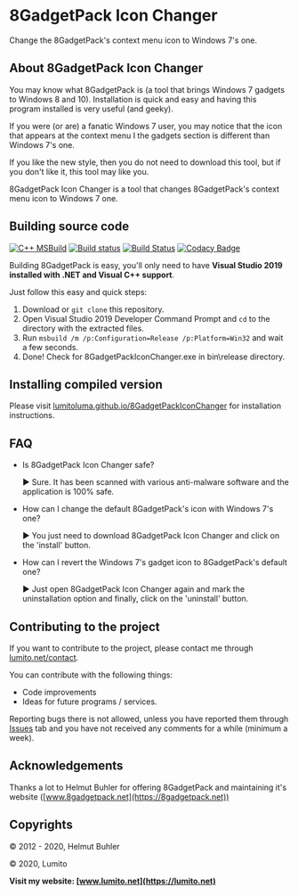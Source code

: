 # 8GadgetPack Icon Changer

Change the 8GadgetPack's context menu icon to Windows 7's one.

## About 8GadgetPack Icon Changer

You may know what 8GadgetPack is (a tool that brings Windows 7 gadgets to Windows 8 and 10). Installation is quick and easy and having this program installed is very useful (and geeky).

If you were (or are) a fanatic Windows 7 user, you may notice that the icon that appears at the context menu I the gadgets section is different than Windows 7's one.

If you like the new style, then you do not need to download this tool, but if you don't like it, this tool may like you.

8GadgetPack Icon Changer is a tool that changes 8GadgetPack's context menu icon to Windows 7 one.

## Building source code

[![C++ MSBuild](https://github.com/LumitoLuma/8GadgetPackIconChanger/workflows/C++%20MSBuild/badge.svg)](https://github.com/LumitoLuma/8GadgetPackIconChanger/actions?query=workflow%3A"C%2B%2B+MSBuild") [![Build status](https://ci.appveyor.com/api/projects/status/1f0lywkbg8m8m5pt?svg=true)](https://ci.appveyor.com/project/LumitoLuma/8GadgetPackIconChanger) [![Build Status](https://dev.azure.com/LumitoLuma/GitHub/_apis/build/status/LumitoLuma.8GadgetPackIconChanger?branchName=master)](https://dev.azure.com/LumitoLuma/GitHub/_build/latest?definitionId=7&branchName=master) [![Codacy Badge](https://app.codacy.com/project/badge/Grade/0c98824bd9594fc3a302299a218fc14a)](https://www.codacy.com/manual/LumitoLuma/8GadgetPackIconChanger?utm_source=github.com&amp;utm_medium=referral&amp;utm_content=LumitoLuma/8GadgetPackIconChanger&amp;utm_campaign=Badge_Grade)

Building 8GadgetPack is easy, you'll only need to have **Visual Studio 2019 installed with .NET and Visual C++ support**.

Just follow this easy and quick steps:

1.  Download or `git clone` this repository.
2.  Open Visual Studio 2019 Developer Command Prompt and `cd` to the directory with the extracted files.
3.  Run `msbuild /m /p:Configuration=Release /p:Platform=Win32` and wait a few seconds.
4.  Done! Check for 8GadgetPackIconChanger.exe in bin\release directory.

## Installing compiled version

Please visit [lumitoluma.github.io/8GadgetPackIconChanger](https://lumitoluma.github.io/8GadgetPackIconChanger) for installation instructions.

## FAQ

-   Is 8GadgetPack Icon Changer safe?

    ► Sure. It has been scanned with various anti-malware software and the application is 100% safe.

-   How can I change the default 8GadgetPack's icon with Windows 7's one?

    ►  You just need to download 8GadgetPack Icon Changer and click on the 'install' button.

-   How can I revert the Windows 7's gadget icon to 8GadgetPack's default one?

    ► Just open 8GadgetPack Icon Changer again and mark the uninstallation option and finally, click on the 'uninstall' button.

## Contributing to the project
 
If you want to contribute to the project, please contact me through [lumito.net/contact](https://lumito.net/contact).

You can contribute with the following things:

-   Code improvements
-   Ideas for future programs / services.

Reporting bugs there is not allowed, unless you have reported them through [Issues](https://github.com/LumitoLuma/8GadgetPackIconChanger/issues) tab and you have not received any comments for a while (minimum a week).

## Acknowledgements

Thanks a lot to Helmut Buhler for offering 8GadgetPack and maintaining it's website ([www.8gadgetpack.net](https://8gadgetpack.net))

## Copyrights

© 2012 - 2020, Helmut Buhler

© 2020, Lumito

**Visit my website: [www.lumito.net](https://lumito.net)**

